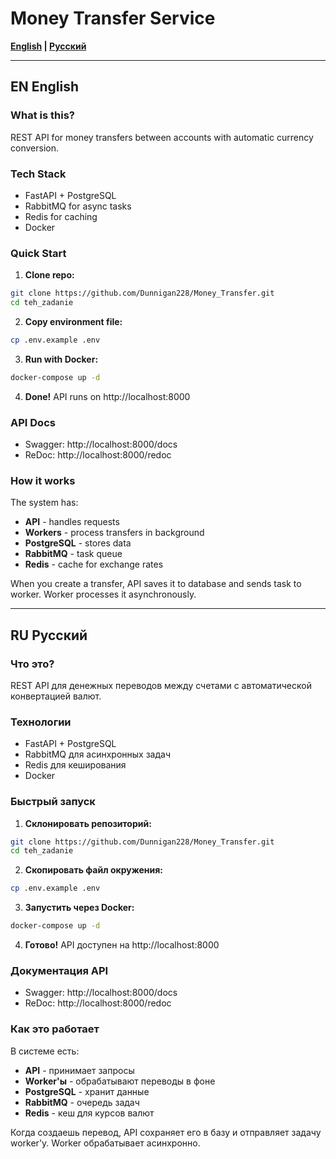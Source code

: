 # Money Transfer Service

**[English](#english) | [Русский](#russian)**

---

<a name="english"></a>
## EN English

### What is this?

REST API for money transfers between accounts with automatic currency conversion.

### Tech Stack

- FastAPI + PostgreSQL
- RabbitMQ for async tasks
- Redis for caching
- Docker

### Quick Start

1. **Clone repo:**
```bash
git clone https://github.com/Dunnigan228/Money_Transfer.git
cd teh_zadanie
```

2. **Copy environment file:**
```bash
cp .env.example .env
```

3. **Run with Docker:**
```bash
docker-compose up -d
```

4. **Done!** API runs on http://localhost:8000

### API Docs

- Swagger: http://localhost:8000/docs
- ReDoc: http://localhost:8000/redoc

### How it works

The system has:
- **API** - handles requests
- **Workers** - process transfers in background
- **PostgreSQL** - stores data
- **RabbitMQ** - task queue
- **Redis** - cache for exchange rates

When you create a transfer, API saves it to database and sends task to worker. Worker processes it asynchronously.

---

<a name="russian"></a>
## RU Русский

### Что это?

REST API для денежных переводов между счетами с автоматической конвертацией валют.

### Технологии

- FastAPI + PostgreSQL
- RabbitMQ для асинхронных задач
- Redis для кеширования
- Docker

### Быстрый запуск

1. **Склонировать репозиторий:**
```bash
git clone https://github.com/Dunnigan228/Money_Transfer.git
cd teh_zadanie
```

2. **Скопировать файл окружения:**
```bash
cp .env.example .env
```

3. **Запустить через Docker:**
```bash
docker-compose up -d
```

4. **Готово!** API доступен на http://localhost:8000

### Документация API

- Swagger: http://localhost:8000/docs
- ReDoc: http://localhost:8000/redoc

### Как это работает

В системе есть:
- **API** - принимает запросы
- **Worker'ы** - обрабатывают переводы в фоне
- **PostgreSQL** - хранит данные
- **RabbitMQ** - очередь задач
- **Redis** - кеш для курсов валют

Когда создаешь перевод, API сохраняет его в базу и отправляет задачу worker'у. Worker обрабатывает асинхронно.

